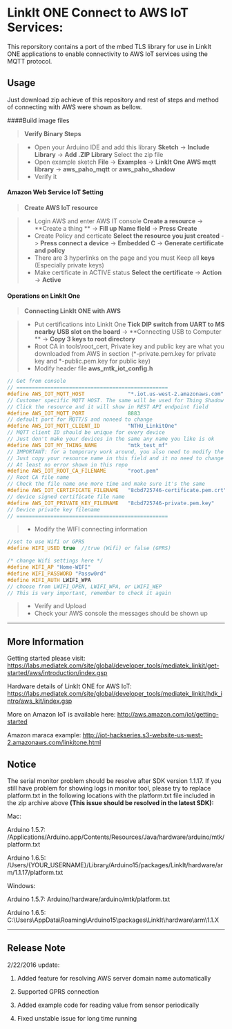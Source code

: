 LinkIt ONE Connect to AWS IoT Services:
===================

This reporsitory contains a port of the mbed TLS library for use in LinkIt ONE applications to enable connectivity to AWS IoT services using the MQTT protocol.


Usage
-------------
Just download zip achieve of this repository and rest of steps and method of connecting with AWS were shown as bellow.

####Build image files
> **Verify Binary Steps**

> - Open your Arduino IDE and add this library **Sketch** -> **Include Library** -> **Add .ZIP Library** Select the zip file
> - Open example sketch **File** -> **Examples** -> **LinkIt One AWS mqtt library** -> **aws_paho_mqtt** or **aws_paho_shadow**
> - Verify it

#### Amazon Web Service IoT Setting

> **Create AWS IoT resource**

> - Login AWS and enter AWS IT console **Create a resource** -> **Create a thing ** -> **Fill up Name field** -> **Press Create**
> - Create Policy and certicate **Select the resource you just created** -> **Press connect a device** -> **Embedded C** -> **Generate certificate and policy**
> - There are 3 hyperlinks on the page and you must Keep all **keys** (Especially private keys)
> - Make certificate in ACTIVE status **Select the certificate** -> **Action** -> **Active**

#### Operations on LinkIt One

> **Connecting LinkIt ONE with AWS**

> - Put certifications into LinkIt One **Tick DIP switch from UART to MS nearby USB slot on the board** -> **Connecting USB to Computer ** -> **Copy 3 keys to root directory**
> - Root CA in tools\root_cert, Private key and public key are what you downloaded from AWS in section (*-private.pem.key for private key and *-public.pem.key for public key)
> - Modify header file **aws_mtk_iot_config.h**


```c ('*.c', '*.h')
// Get from console
// =================================================
#define AWS_IOT_MQTT_HOST              "*.iot.us-west-2.amazonaws.com"
// Customer specific MQTT HOST. The same will be used for Thing Shadow
// Click the resource and it will show in REST API endpoint field
#define AWS_IOT_MQTT_PORT              8883
// default port for MQTT/S and noneed to change
#define AWS_IOT_MQTT_CLIENT_ID         "NTHU_LinkitOne"
// MQTT client ID should be unique for every device
// Just don't make your devices in the same any name you like is ok
#define AWS_IOT_MY_THING_NAME 	       "mtk_test_mf"
// IMPORTANT: for a temporary work around, you also need to modify the same name in your library for aws_iot_config.h (under arduino library path)
// Just copy your resource name in this field and it no need to change aws_iot_config.h
// At least no error shown in this repo
#define AWS_IOT_ROOT_CA_FILENAME       "root.pem"
// Root CA file name
// Check the file name one more time and make sure it's the same
#define AWS_IOT_CERTIFICATE_FILENAME   "8cbd725746-certificate.pem.crt"
// device signed certificate file name
#define AWS_IOT_PRIVATE_KEY_FILENAME   "8cbd725746-private.pem.key"
// Device private key filename
// =================================================
```

> - Modify the WIFI connecting information


```c ('*.c', '*.h')
//set to use Wifi or GPRS
#define WIFI_USED true  //true (Wifi) or false (GPRS)

/* change Wifi settings here */
#define WIFI_AP "Home-WIFI"
#define WIFI_PASSWORD "Passw0rd"
#define WIFI_AUTH LWIFI_WPA  
// choose from LWIFI_OPEN, LWIFI_WPA, or LWIFI_WEP
// This is very important, remember to check it again
```
> - Verify and Upload
> - Check your AWS console the messages should be shown up


----------
More Information
-------------
Getting started please visit:
https://labs.mediatek.com/site/global/developer_tools/mediatek_linkit/get-started/aws/introduction/index.gsp

Hardware details of LinkIt ONE for AWS IoT:
https://labs.mediatek.com/site/global/developer_tools/mediatek_linkit/hdk_intro/aws_kit/index.gsp

More on Amazon IoT is available here:
http://aws.amazon.com/iot/getting-started

Amazon maraca example:
http://iot-hackseries.s3-website-us-west-2.amazonaws.com/linkitone.html



Notice
-------------
The serial monitor problem should be resolve after SDK version 1.1.17. If you still have problem for showing logs in monitor tool, please try to replace platform.txt in the following locations with the platform.txt file included in the zip archive above
**(This issue should be resolved in the latest SDK):**

Mac:

Arduino 1.5.7: /Applications/Arduino.app/Contents/Resources/Java/hardware/arduino/mtk/platform.txt

Arduino 1.6.5: /Users/{YOUR_USERNAME}/Library/Arduino15/packages/LinkIt/hardware/arm/1.1.17/platform.txt

Windows:

Arduino 1.5.7: Arduino/hardware/arduino/mtk/platform.txt

Arduino 1.6.5: C:\Users<username>\AppData\Roaming\Arduino15\packages\LinkIt\hardware\arm\1.1.X


----------
Release Note
-------------
2/22/2016 update:

 1. Added feature for resolving AWS server domain name automatically

 2. Supported GPRS connection

 3. Added example code for reading value from sensor periodically

 4. Fixed unstable issue for long time running
